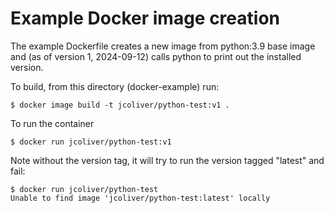 # Example Docker image creation

The example Dockerfile creates a new image from python:3.9 base image and (as
of version 1, 2024-09-12) calls python to print out the installed version.

To build, from this directory (docker-example) run:

`$ docker image build -t jcoliver/python-test:v1 .`

To run the container

`$ docker run jcoliver/python-test:v1`

Note without the version tag, it will try to run the version tagged "latest"
and fail:

```
$ docker run jcoliver/python-test
Unable to find image 'jcoliver/python-test:latest' locally
```
